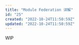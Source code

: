 ```yaml
---
title: "Module Federation 详解"
id: "25"
created: "2022-10-24T11:50:59Z"
updated: "2022-10-24T11:50:59Z"
---
```


WIP
